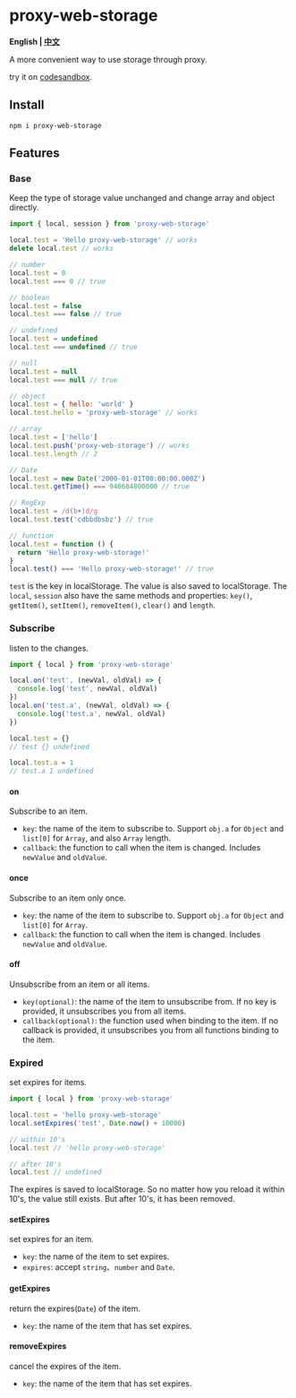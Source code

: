 # proxy-web-storage

**English | [中文](./README.zh.md)**

A more convenient way to use storage through proxy.

try it on [codesandbox](https://codesandbox.io/s/proxy-web-storage-demo-3w6uex).

## Install

```shell
npm i proxy-web-storage
```

## Features

### Base

Keep the type of storage value unchanged and change array and object directly.

```js
import { local, session } from 'proxy-web-storage'

local.test = 'Hello proxy-web-storage' // works
delete local.test // works

// number
local.test = 0
local.test === 0 // true

// boolean
local.test = false
local.test === false // true

// undefined
local.test = undefined
local.test === undefined // true

// null
local.test = null
local.test === null // true

// object
local.test = { hello: 'world' }
local.test.hello = 'proxy-web-storage' // works

// array
local.test = ['hello']
local.test.push('proxy-web-storage') // works
local.test.length // 2

// Date
local.test = new Date('2000-01-01T00:00:00.000Z')
local.test.getTime() === 946684800000 // true

// RegExp
local.test = /d(b+)d/g
local.test.test('cdbbdbsbz') // true

// function
local.test = function () {
  return 'Hello proxy-web-storage!'
}
local.test() === 'Hello proxy-web-storage!' // true
```

`test` is the key in localStorage. The value is also saved to localStorage.
The `local`, `session` also have the same methods and properties: `key()`, `getItem()`, `setItem()`, `removeItem()`, `clear()` and `length`.

### Subscribe

listen to the changes.

```js
import { local } from 'proxy-web-storage'

local.on('test', (newVal, oldVal) => {
  console.log('test', newVal, oldVal)
})
local.on('test.a', (newVal, oldVal) => {
  console.log('test.a', newVal, oldVal)
})

local.test = {}
// test {} undefined

local.test.a = 1
// test.a 1 undefined
```

#### on

Subscribe to an item.

- `key`: the name of the item to subscribe to. Support `obj.a` for `Object` and `list[0]` for `Array`, and also `Array` length.
- `callback`: the function to call when the item is changed. Includes `newValue` and `oldValue`.

#### once

Subscribe to an item only once.

- `key`: the name of the item to subscribe to. Support `obj.a` for `Object` and `list[0]` for `Array`.
- `callback`: the function to call when the item is changed. Includes `newValue` and `oldValue`.

#### off

Unsubscribe from an item or all items.

- `key(optional)`: the name of the item to unsubscribe from. If no key is provided, it unsubscribes you from all items.
- `callback(optional)`: the function used when binding to the item. If no callback is provided, it unsubscribes you from all functions binding to the item.

### Expired

set expires for items.

```js
import { local } from 'proxy-web-storage'

local.test = 'hello proxy-web-storage'
local.setExpires('test', Date.now() + 10000)

// within 10's
local.test // 'hello proxy-web-storage'

// after 10's
local.test // undefined
```

The expires is saved to localStorage.
So no matter how you reload it within 10's, the value still exists.
But after 10's, it has been removed.

#### setExpires

set expires for an item.

- `key`: the name of the item to set expires.
- `expires`: accept `string`、`number` and `Date`.

#### getExpires

return the expires(`Date`) of the item.

- `key`: the name of the item that has set expires.

#### removeExpires

cancel the expires of the item.

- `key`: the name of the item that has set expires.
